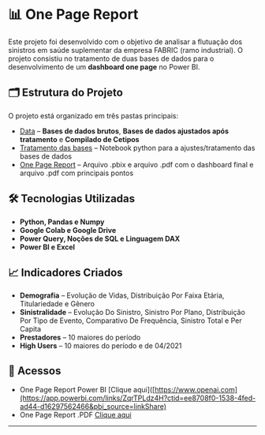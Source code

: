 # 📊 One Page Report

Este projeto foi desenvolvido com o objetivo de analisar a flutuação dos sinistros em saúde suplementar da empresa FABRIC (ramo industrial). O projeto consistiu no tratamento de duas bases de dados para o desenvolvimento de um **dashboard one page** no Power BI.

## 🗂 Estrutura do Projeto

O projeto está organizado em três pastas principais:
- [Data](https://www.openai.com) – **Bases de dados brutos**, **Bases de dados ajustados após tratamento** e **Compilado de Cetipos**
- [Tratamento das bases](https://www.openai.com) – Notebook python para a ajustes/tratamento das bases de dados
- [One Page Report](https://www.openai.com) – Arquivo .pbix e arquivo .pdf com o dashboard final e arquivo .pdf com principais pontos

## 🛠 Tecnologias Utilizadas

- **Python, Pandas e Numpy**
- **Google Colab e Google Drive**
- **Power Query, Noções de SQL e Linguagem DAX**
- **Power BI e Excel**

## 📈 Indicadores Criados

- **Demografia** – Evolução de Vidas, Distribuição Por Faixa Etária, Titulariedade e Gênero
- **Sinistralidade** – Evolução Do Sinistro, Sinistro Por Plano, Distribuição Por Tipo de Evento, Comparativo De Frequência, Sinistro Total e Per Capita
- **Prestadores** – 10 maiores do período
- **High Users** – 10 maiores do período e de 04/2021

## 🎯 Acessos

- One Page Report Power BI [Clique aqui]([https://www.openai.com](https://app.powerbi.com/links/ZqrTPLdz4H?ctid=ee8708f0-1538-4fed-ad44-d16297562466&pbi_source=linkShare)
- One Page Report .PDF [Clique aqui](https://www.openai.com)
---
